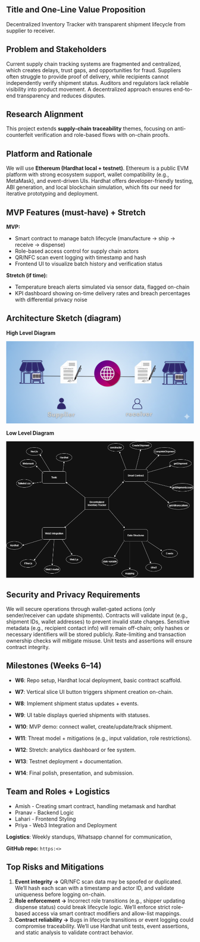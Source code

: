 ## **Title and One-Line Value Proposition** 

Decentralized Inventory Tracker with transparent shipment lifecycle from supplier to receiver.

## **Problem and Stakeholders**

Current supply chain tracking systems are fragmented and centralized, which creates delays, trust gaps, and opportunities for fraud. Suppliers often struggle to provide proof of delivery, while recipients cannot independently verify shipment status. Auditors and regulators lack reliable visibility into product movement. A decentralized approach ensures end-to-end transparency and reduces disputes.

## **Research Alignment**

This project extends **supply-chain traceability** themes, focusing on anti-counterfeit verification and role-based flows with on-chain proofs.

## **Platform and Rationale**

We will use **Ethereum (Hardhat local \+ testnet)**. Ethereum is a public EVM platform with strong ecosystem support, wallet compatibility (e.g., MetaMask), and event-driven UIs. Hardhat offers developer-friendly testing, ABI generation, and local blockchain simulation, which fits our need for iterative prototyping and deployment.

## **MVP Features (must-have) \+ Stretch**

**MVP:**	 	 	 	

* Smart contract to manage batch lifecycle (manufacture → ship → receive → dispense)  
* Role-based access control for supply chain actors  
* QR/NFC scan event logging with timestamp and hash  
* Frontend UI to visualize batch history and verification status

**Stretch (if time):**	 	 	 	

* Temperature breach alerts simulated via sensor data, flagged on-chain  
* KPI dashboard showing on-time delivery rates and breach percentages with differential privacy noise

## 

## **Architecture Sketch (diagram)**

**High Level Diagram**

![Mining Output](../Screenshots/Shot1.png)

**Low Level Diagram**

![Mining Output](../Screenshots/Shot2.png)

## 

## **Security and Privacy Requirements**

We will secure operations through wallet-gated actions (only sender/receiver can update shipments). Contracts will validate input (e.g., shipment IDs, wallet addresses) to prevent invalid state changes. Sensitive metadata (e.g., recipient contact info) will remain off-chain; only hashes or necessary identifiers will be stored publicly. Rate-limiting and transaction ownership checks will mitigate misuse. Unit tests and assertions will ensure contract integrity.

## **Milestones (Weeks 6–14)**

* **W6**: Repo setup, Hardhat local deployment, basic contract scaffold.

* **W7**: Vertical slice  UI button triggers shipment creation on-chain.

* **W8**: Implement shipment status updates \+ events.

* **W9**: UI table displays queried shipments with statuses.

* **W10**: MVP demo: connect wallet, create/update/track shipment.

* **W11**: Threat model \+ mitigations (e.g., input validation, role restrictions).

* **W12**: Stretch: analytics dashboard or fee system.

* **W13**: Testnet deployment \+ documentation.

* **W14**: Final polish, presentation, and submission.

## **Team and Roles \+ Logistics**

* Amish \- Creating smart contract, handling metamask and hardhat  
* Pranav \- Backend Logic  
* Lahari \- Frontend Styling  
* Priya \- Web3 Integration and Deployment

**Logistics**: Weekly standups, Whatsapp channel for communication, 

**GitHub repo:** `https:<>`

## 

## 

## **Top Risks and Mitigations**

1. **Event integrity →** QR/NFC scan data may be spoofed or duplicated. We’ll hash each scan with a timestamp and actor ID, and validate uniqueness before logging on-chain.  
2. **Role enforcement →** Incorrect role transitions (e.g., shipper updating dispense status) could break lifecycle logic. We’ll enforce strict role-based access via smart contract modifiers and allow-list mappings.  
3. **Contract reliability →** Bugs in lifecycle transitions or event logging could compromise traceability. We’ll use Hardhat unit tests, event assertions, and static analysis to validate contract behavior.

